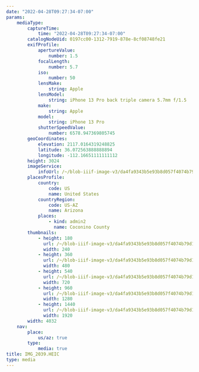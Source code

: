 ```yaml
---
date: "2022-04-28T09:27:34-07:00"
params:
    mediaType:
        captureTime:
            time: "2022-04-28T09:27:34-07:00"
        catalogNodeUid: 0197cc00-1312-7919-878e-8cf08748fe21
        exifProfile:
            apertureValue:
                number: 1.5
            focalLength:
                number: 5.7
            iso:
                number: 50
            lensMake:
                string: Apple
            lensModel:
                string: iPhone 13 Pro back triple camera 5.7mm f/1.5
            make:
                string: Apple
            model:
                string: iPhone 13 Pro
            shutterSpeedValue:
                number: 6578.947369805745
        geoCoordinates:
            elevation: 2117.0164319248825
            latitude: 36.072563888888894
            longitude: -112.16651111111112
        height: 3024
        imageService:
            infoUrl: /~/blob-iiif-image-v3/da4fa9343b5e93b8d057f4074b79d1ea08d26aeae992dd58fcce3fa33869cc09/info.json
        placesProfile:
            country:
                code: US
                name: United States
            countryRegion:
                code: US-AZ
                name: Arizona
            places:
                - kind: admin2
                  name: Coconino County
        thumbnails:
            - height: 180
              url: /~/blob-iiif-image-v3/da4fa9343b5e93b8d057f4074b79d1ea08d26aeae992dd58fcce3fa33869cc09/full/240%2C180/0/default.jpg
              width: 240
            - height: 360
              url: /~/blob-iiif-image-v3/da4fa9343b5e93b8d057f4074b79d1ea08d26aeae992dd58fcce3fa33869cc09/full/480%2C360/0/default.jpg
              width: 480
            - height: 540
              url: /~/blob-iiif-image-v3/da4fa9343b5e93b8d057f4074b79d1ea08d26aeae992dd58fcce3fa33869cc09/full/720%2C540/0/default.jpg
              width: 720
            - height: 960
              url: /~/blob-iiif-image-v3/da4fa9343b5e93b8d057f4074b79d1ea08d26aeae992dd58fcce3fa33869cc09/full/1280%2C960/0/default.jpg
              width: 1280
            - height: 1440
              url: /~/blob-iiif-image-v3/da4fa9343b5e93b8d057f4074b79d1ea08d26aeae992dd58fcce3fa33869cc09/full/1920%2C1440/0/default.jpg
              width: 1920
        width: 4032
    nav:
        place:
            us/az: true
        type:
            media: true
title: IMG_2039.HEIC
type: media
---
```

